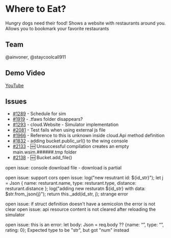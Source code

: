 # Where to Eat?

Hungry dogs need their food! Shows a website with restaurants around you. Allows you to bookmark your favorite restaurants

## Team

@ainvoner, @staycoolcall911

## Demo Video

[YouTube](https://www.youtube.com/watch?v=ADD_VIDEO)


## Issues

- [#1289](https://github.com/winglang/wing/issues/1289) - Schedule for sim
- [#1919](https://github.com/winglang/wing/issues/1919) - .tfaws folder disappears?
- [#1293](https://github.com/winglang/wing/issues/1293) - cloud.Website - Simulator implementation
- [#2081](https://github.com/winglang/wing/issues/2081) - Test fails when using external js file
- [#1966](https://github.com/winglang/wing/issues/1966) - Reference to this is unknown inside cloud.Api method definition
- [#1832](https://github.com/winglang/wing/issues/1832) - adding bucket.public_url() to the wing console
- [#2133](https://github.com/winglang/wing/issues/2133) - :new: Unsuccessful compilation creates an empty main.wsim.######.tmp folder
- [#2138](https://github.com/winglang/wing/issues/2138) - :new: Bucket.add_file()




open issue: console download file - download is partial

open issue: support cors
open issue:
        log("new resutrant id: ${id_str}");
        let j = Json { 
          name: resturant.name, 
          type: resturant.type,
          distance: resturant.distance
        };
        log("adding new resturatn ${id_str} with data: $str.from_json{j}");
        return this._add(id_str, j);
    strange error

open issue: if struct definition doesn't have a semicolon the error is not clear
open issue: api resource content is not cleared after reloading the simulator

open issue: this is an error:
    let body: Json = req.body ?? {name: “”, type: “”, rating: 0};
    Expected type to be "str", but got "num" instead











